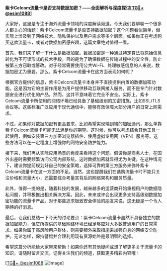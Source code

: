 **紫卡Celcom流量卡是否支持数据加密？——全面解析与深度探讨[[TG💪+ @esim1088](https://t.me/s/esim1088)]**

大家好，这里是专注于海外流量卡领域的深度解读频道。今天我们要聊聊一个很多人都关心的话题：紫卡Celcom流量卡是否支持数据加密？这个问题看似简单，但实际上涉及到了网络技术、隐私保护以及用户需求等多个层面。如果你正在考虑购买这款流量卡，或者对数据加密感兴趣，这篇文章绝对值得一看。

首先，我们来了解一下什么是数据加密。数据加密是一种通过特定算法将原始信息转化为不可读形式的技术手段，目的是为了确保数据在传输过程中的安全性，防止被第三方窃取或篡改。对于经常需要使用公共Wi-Fi、处理敏感信息的人来说，数据加密尤为重要。那么，紫卡Celcom流量卡在这方面表现如何呢？

根据官方提供的信息，紫卡Celcom流量卡本身并不直接提供内置的数据加密功能。这是因为它的主要作用是为用户提供移动互联网接入服务，而不是专门针对数据安全进行优化的产品。然而，这并不意味着它完全不安全。实际上，紫卡Celcom流量卡所使用的网络环境已经具备了基础级别的加密措施，比如SSL/TLS协议等。这些标准广泛应用于现代通信中，能够有效保障大部分用户的日常上网需求。

不过，如果你对数据加密有更高要求，比如希望实现端到端的加密通讯，那么单靠紫卡Celcom流量卡可能无法满足你的期望。这时候，你可以考虑结合其他工具一起使用，例如安装第三方加密浏览器插件、使用虚拟专用网（VPN）服务等。这些方法可以在一定程度上增强你的网络安全防护能力。

接下来，我们再从实际应用场景的角度来看待这个问题。假设你是商务人士，在国外出差时需要频繁访问公司内部系统，这时数据加密就显得尤为关键。在这种情况下，建议你提前规划好自己的安全策略，选择可靠的第三方服务来弥补紫卡Celcom流量卡在这一方面的不足。当然，这也提醒我们在选购流量卡时不能只关注价格和流量大小，还需要综合考量其背后的网络架构和服务质量。

此外，值得一提的是，随着科技的发展，越来越多的运营商开始重视用户的数据隐私问题，并积极推出相关解决方案。因此，未来或许会出现更多支持高级别数据加密功能的流量卡产品。对于那些追求极致安全体验的朋友来说，这无疑是一个令人期待的好消息。

最后，让我们总结一下今天的讨论要点：紫卡Celcom流量卡虽然不具备独立的数据加密能力，但它所提供的基础网络环境已经足够应对大多数普通用户的日常需求。如果你属于高风险用户群体，则需要额外采取措施来加强自身的网络安全防护。无论怎样，保持警惕并合理利用现有资源始终是最明智的选择。

希望这篇分析能给大家带来帮助！如果你还有其他疑问或想了解更多关于流量卡的知识，请随时留言交流。记得关注我们的频道，获取更多精彩内容哦！

[[TG💪+ @esim1088](https://t.me/s/esim1088) ![Image](https://i.postimg.cc/4NQfJmqS/Snipaste-2025-05-13-00-14-12.png)]